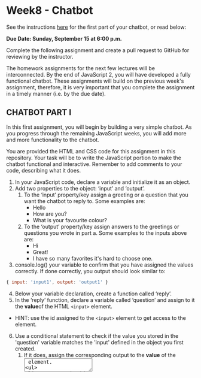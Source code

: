 # Week8 - Chatbot

See the instructions [here](https://docs.google.com/document/d/1123vh08osRkCyqsnyR0SQMC1n4l0DlDIS0OYSrPSlY0/edit?usp=sharing) for the first part of your chatbot, or read below:

**Due Date: Sunday, September 15 at 6:00 p.m.**

Complete the following assignment and create a pull request to GitHub for reviewing by the instructor. 

The homework assignments for the next few lectures will be interconnected. By the end of JavaScript 2, you will have developed a fully functional chatbot. These assignments will build on the previous week's assignment, therefore, it is very important that you complete the assignment in a timely manner (i.e. by the due date).

## CHATBOT PART I

In this first assignment, you will begin by building a very simple chatbot. As you progress through the remaining JavaScript weeks, you will add more and more functionality to the chatbot.

You are provided the HTML and CSS code for this assignment in this repository. Your task will be to write the JavaScript portion to make the chatbot functional and interactive. Remember to add comments to your code, describing what it does.

1. In your JavaScript code, declare a variable and initialize it as an object.
2. Add two properties to the object: ‘input’ and ‘output’.
    1. To the ‘input’ property/key assign a greeting or a question that you want the chatbot to reply to. Some examples are:
        *   Hello
        *   How are you?
        *   What is your favourite colour?
    2. To the ‘output’ property/key assign answers to the greetings or questions you wrote in part a. Some examples to the inputs above are:
        *   Hi
        *   Great!
        *   I have so many favorites it's hard to choose one.
3. console.log() your variable to confirm that you have assigned the values correctly. If done correctly, you output should look similar to:
```js
{ input: 'input1', output: 'output1' }
```

4. Below your variable declaration, create a function called ‘reply’.
5. In the ‘reply’ function, declare a variable called ‘question’ and assign to it the **value**of the HTML `<input>` element. 
  - HINT: use the id assigned to the `<input>` element to get access to the element.
6. Use a conditional statement to check if the value you stored in the 'question' variable matches the 'input' defined in the object you first created.
     1. If it does, assign the corresponding output to the **value** of the <textarea> element. 
         - HINT: use the id assigned to the `<textarea>` element to get access to the element.
     2. if it does not, assign the string "I don't understand that command. Please enter another." to the **value** of the `<textarea>` element.
  - HINT: use the id assigned to the `<textarea>` element to get access to the element.
7. Below your 'reply' function, attach a 'click' event listener to the `<button>` element defined in the HTML file. 
  - HINT: use the id assigned to the `<button>` element to get access to the element.
    Alternatively, you can modify the HTML to add a `<form>` element around the `<input>` and `<button>` and attach an event listener the form's `submit` event. This will allow you to use the enter key to enter input as well.
8. Save your JavaScript code. You now have a functional simple chatbot. Try it out by opening the 'index.html' file in your browser. REMEMBER to include your JavaScript code in the ‘index.html’ file either internally or externally.

### SUBMISSION

Before submitting your assignment, remember to organize your code according to the best practices for structuring code files. This means:

*   HTML, CSS, and JS code should be in separate files
*   All files should be organized into their respective folders
*   [Read this article for more info](https://developer.mozilla.org/en-US/docs/Learn/Getting_started_with_the_web/Dealing_with_files)

### EVALUATION

When evaluating this assignment, we will be looking for:

*   Proper code formatting
*   Correct structuring of code files
*   Descriptive comments within code
*   Functionality of the chatbot (if it’s working or not)

### BONUS

Try out different ‘input’ and ‘output’ statements with the chatbot. 
HINT: you will need these in part 2.

Add your own CSS and/or restructure the HTML to your liking. Make your chatbot unique!
